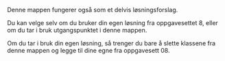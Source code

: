 Denne mappen fungerer også som et delvis løsningsforslag.

Du kan velge selv om du bruker din egen løsning fra oppgavesettet 8,
eller om du tar i bruk utgangspunktet i denne mappen.

Om du tar i bruk din egen løsning, så trenger du bare å slette klassene fra denne mappen og legge til dine egne fra oppgavesett 08.